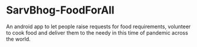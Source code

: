 # SarvBhog-FoodForAll
An android app to let people raise requests for food requirements, volunteer to cook food and deliver them to the needy in this time of pandemic across the world.

